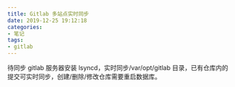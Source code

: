 ```yaml
---
title: Gitlab 多站点实时同步
date: 2019-12-25 19:12:18
categories:
- 笔记
tags:
- gitlab
---
```


待同步 gitlab 服务器安装 lsyncd，实时同步/var/opt/gitlab 目录，已有仓库内的提交可实时同步，创建/删除/修改仓库需要重启数据库。
